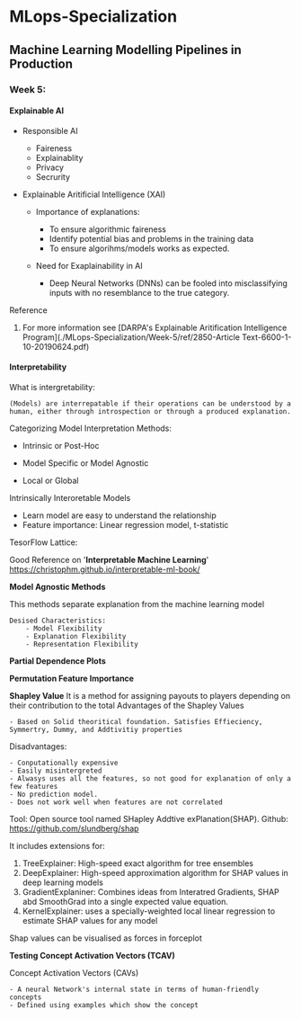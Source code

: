 # MLops-Specialization

## Machine Learning Modelling Pipelines in Production

### Week 5: 

#### Explainable AI

- Responsible AI
    - Faireness
    - Explainablity
    - Privacy
    - Secrurity

- Explainable Aritificial Intelligence (XAI)
    - Importance of explanations:
        - To ensure algorithmic faireness
        - Identify potential bias and problems in the training data
        - To ensure algorihms/models works as expected.

    - Need for Exaplainability in AI
        - Deep Neural Networks (DNNs) can be fooled into misclassifying inputs with no resemblance to the true category.

Reference
1. For more information see [DARPA's Explainable Aritification Intelligence Program](./MLops-Specialization/Week-5/ref/2850-Article Text-6600-1-10-20190624.pdf)

#### Interpretability

What is intergretability:
    
    (Models) are interrepatable if their operations can be understood by a human, either through introspection or through a produced explanation.

Categorizing Model Interpretation Methods:

- Intrinsic or Post-Hoc

- Model Specific or Model Agnostic

- Local or Global

Intrinsically Interoretable Models
- Learn model are easy to understand the relationship
- Feature importance:
    Linear regression model, t-statistic

 TesorFlow Lattice:


Good Reference on '**Interpretable Machine Learning**'   
https://christophm.github.io/interpretable-ml-book/

**Model Agnostic Methods**

This methods separate explanation from the machine learning model

    Desised Characteristics:
        - Model Flexibility
        - Explanation Flexibility
        - Representation Flexibility

**Partial Dependence Plots**
    
**Permutation Feature Importance**


**Shapley Value**
It is a method for assigning payouts to players depending on their contribution to the total
Advantages of the Shapley Values
  
    - Based on Solid theoritical foundation. Satisfies Effieciency, Symmertry, Dummy, and Addtivitiy properties

Disadvantages:

    - Conputationally expensive
    - Easily misintergreted
    - Alwasys uses all the features, so not good for explanation of only a few features
    - No prediction model.
    - Does not work well when features are not correlated    

Tool: Open source tool named SHapley Addtive exPlanation(SHAP). 
Github: https://github.com/slundberg/shap

It includes extensions for:
 
 1. TreeExplainer: High-speed exact algorithm for tree ensembles
 2. DeepExplainer: High-speed approximation algorithm for SHAP values in deep learning models
 3. GradientExplaniner: Combines ideas from Interatred Gradients, SHAP abd SmoothGrad into a single expected value equation.
 4. KernelExplainer: uses a specially-weighted local linear regression to estimate SHAP values for any model

 Shap values can be visualised as forces in forceplot


**Testing Concept Activation Vectors (TCAV)**

Concept Activation Vectors (CAVs)

    - A neural Network's internal state in terms of human-friendly concepts
    - Defined using examples which show the concept
    
